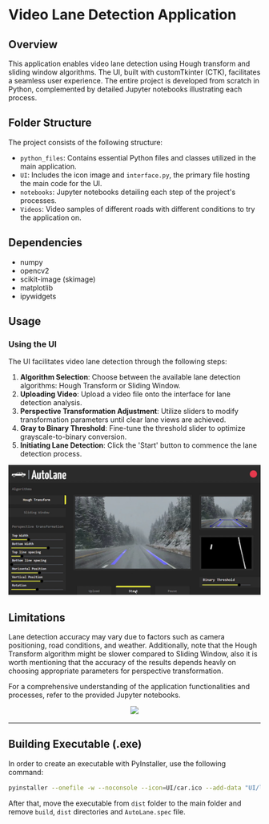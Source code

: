 # Video Lane Detection Application

## Overview

This application enables video lane detection using Hough transform and sliding window algorithms. The UI, built with customTkinter (CTK), facilitates a seamless user experience. The entire project is developed from scratch in Python, complemented by detailed Jupyter notebooks illustrating each process.

## Folder Structure

The project consists of the following structure:

- `python_files`: Contains essential Python files and classes utilized in the main application.
- `UI`: Includes the icon image and `interface.py`, the primary file hosting the main code for the UI.
- `notebooks`: Jupyter notebooks detailing each step of the project's processes.
- `Videos`: Video samples of different roads with different conditions to try the application on.

## Dependencies
- numpy
- opencv2
- scikit-image (skimage)
- matplotlib
- ipywidgets

## Usage

### Using the UI

The UI facilitates video lane detection through the following steps:

1. **Algorithm Selection**: Choose between the available lane detection algorithms: Hough Transform or Sliding Window.
2. **Uploading Video**: Upload a video file onto the interface for lane detection analysis.
3. **Perspective Transformation Adjustment**: Utilize sliders to modify transformation parameters until clear lane views are achieved.
4. **Gray to Binary Threshold**: Fine-tune the threshold slider to optimize grayscale-to-binary conversion.
5. **Initiating Lane Detection**: Click the 'Start' button to commence the lane detection process.
   
![UI](UI/UI.png)


## Limitations

Lane detection accuracy may vary due to factors such as camera positioning, road conditions, and weather. Additionally, note that the Hough Transform algorithm might be slower compared to Sliding Window, also it is worth mentioning that the accuracy of the results depends heavly on choosing appropriate parameters for perspective transformation.

For a comprehensive understanding of the application functionalities and processes, refer to the provided Jupyter notebooks.


<p align="center">
    <img width="400" src="UI/UI.gif">
</p>


---
## Building Executable (.exe)

In order to create an executable with PyInstaller, use the following command:

```bash
pyinstaller --onefile -w --noconsole --icon=UI/car.ico --add-data "UI/logo.png;UI" --add-data "python_files;python_files" --name=AutoLane UI/interface.py
```
After that, move the executable from `dist` folder to the main folder and remove `build`, `dist` directories and `AutoLane.spec` file.
